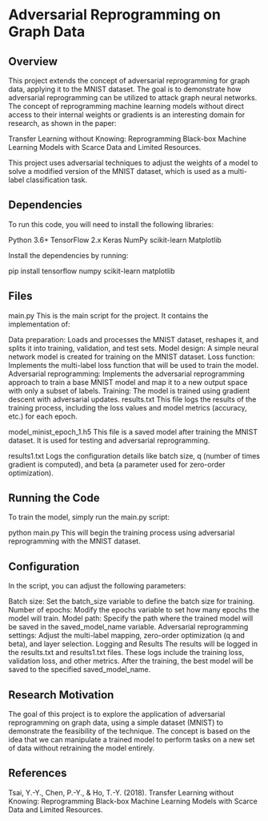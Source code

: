# Adversarial Reprogramming on Graph Data
## Overview
This project extends the concept of adversarial reprogramming for graph data, applying it to the MNIST dataset. The goal is to demonstrate how adversarial reprogramming can be utilized to attack graph neural networks. The concept of reprogramming machine learning models without direct access to their internal weights or gradients is an interesting domain for research, as shown in the paper:

Transfer Learning without Knowing: Reprogramming Black-box Machine Learning Models with Scarce Data and Limited Resources.

This project uses adversarial techniques to adjust the weights of a model to solve a modified version of the MNIST dataset, which is used as a multi-label classification task.

## Dependencies
To run this code, you will need to install the following libraries:

Python 3.6+
TensorFlow 2.x
Keras
NumPy
scikit-learn
Matplotlib

Install the dependencies by running:


pip install tensorflow numpy scikit-learn matplotlib

## Files
main.py
This is the main script for the project. It contains the implementation of:

Data preparation: Loads and processes the MNIST dataset, reshapes it, and splits it into training, validation, and test sets.
Model design: A simple neural network model is created for training on the MNIST dataset.
Loss function: Implements the multi-label loss function that will be used to train the model.
Adversarial reprogramming: Implements the adversarial reprogramming approach to train a base MNIST model and map it to a new output space with only a subset of labels.
Training: The model is trained using gradient descent with adversarial updates.
results.txt
This file logs the results of the training process, including the loss values and model metrics (accuracy, etc.) for each epoch.

model_minist_epoch_1.h5
This file is a saved model after training the MNIST dataset. It is used for testing and adversarial reprogramming.

results1.txt
Logs the configuration details like batch size, q (number of times gradient is computed), and beta (a parameter used for zero-order optimization).

## Running the Code
To train the model, simply run the main.py script:

python main.py
This will begin the training process using adversarial reprogramming with the MNIST dataset.

## Configuration
In the script, you can adjust the following parameters:

Batch size: Set the batch_size variable to define the batch size for training.
Number of epochs: Modify the epochs variable to set how many epochs the model will train.
Model path: Specify the path where the trained model will be saved in the saved_model_name variable.
Adversarial reprogramming settings: Adjust the multi-label mapping, zero-order optimization (q and beta), and layer selection.
Logging and Results
The results will be logged in the results.txt and results1.txt files. These logs include the training loss, validation loss, and other metrics. After the training, the best model will be saved to the specified saved_model_name.

## Research Motivation
The goal of this project is to explore the application of adversarial reprogramming on graph data, using a simple dataset (MNIST) to demonstrate the feasibility of the technique. The concept is based on the idea that we can manipulate a trained model to perform tasks on a new set of data without retraining the model entirely.

## References
Tsai, Y.-Y., Chen, P.-Y., & Ho, T.-Y. (2018). Transfer Learning without Knowing: Reprogramming Black-box Machine Learning Models with Scarce Data and Limited Resources.

